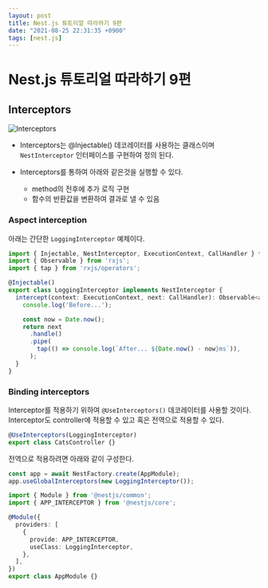 ```yaml
---
layout: post
title: Nest.js 튜토리얼 따라하기 9편
date: "2021-08-25 22:31:35 +0900"
tags: [nest.js]
---
```


# Nest.js 튜토리얼 따라하기 9편

## Interceptors

![Interceptors](https://docs.nestjs.com/assets/Interceptors_1.png)

* Interceptors는 @Injectable() 데코레이터를 사용하는 클래스이며 `NestInterceptor` 인터페이스를 구현하여 정의 된다.

* Interceptors를 통하여 아래와 같은것을 실행할 수 있다.
  - method의 전후에 추가 로직 구현
  - 함수의 반환값을 변환하여 결과로 낼 수 있음
  
### Aspect interception

아래는 간단한 `LoggingInterceptor` 예제이다.

```typeScript
import { Injectable, NestInterceptor, ExecutionContext, CallHandler } from '@nestjs/common';
import { Observable } from 'rxjs';
import { tap } from 'rxjs/operators';

@Injectable()
export class LoggingInterceptor implements NestInterceptor {
  intercept(context: ExecutionContext, next: CallHandler): Observable<any> {
    console.log('Before...');

    const now = Date.now();
    return next
      .handle()
      .pipe(
        tap(() => console.log(`After... ${Date.now() - now}ms`)),
      );
  }
}
```

### Binding interceptors

Interceptor를 적용하기 위하여 `@UseInterceptors()` 데코레이터를 사용할 것이다. Interceptor도 controller에 적용할 수 있고 혹은 전역으로 적용할 수 있다.

```typescript
@UseInterceptors(LoggingInterceptor)
export class CatsController {}
```

전역으로 적용하려면 아래와 같이 구성한다.
```typescript
const app = await NestFactory.create(AppModule);
app.useGlobalInterceptors(new LoggingInterceptor());
```

```typeScript
import { Module } from '@nestjs/common';
import { APP_INTERCEPTOR } from '@nestjs/core';

@Module({
  providers: [
    {
      provide: APP_INTERCEPTOR,
      useClass: LoggingInterceptor,
    },
  ],
})
export class AppModule {}
```